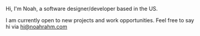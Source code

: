 Hi, I'm Noah, a software designer/developer based in the US.

I am currently open to new projects and work opportunities. Feel free to say hi via [hi@noahrahm.com](mailto:hi@noahrahm.com)
